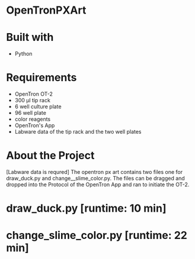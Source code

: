# OpenTronPXArt
# Built with
- Python
# Requirements
- OpenTron OT-2
- 300 µl tip rack
- 6 well culture plate
- 96 well plate
- color reagents
- OpenTron's App
- Labware data of the tip rack and the two well plates
# About the Project
[Labware data is requred]
The opentron px art contains two files one for draw_duck.py and change__slime_color.py.
The files can be dragged and dropped into the Protocol of the OpenTron App and ran to initiate the OT-2.
# draw_duck.py [runtime: 10 min]

# change_slime_color.py [runtime: 22 min]
